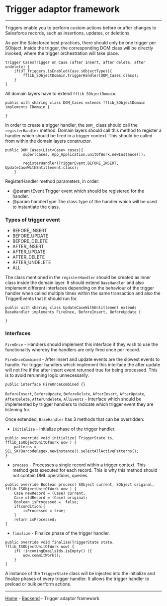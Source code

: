 # Trigger adaptor framework

---

Triggers enable you to perform custom actions before or after changes to Salesforce records,
such as insertions, updates, or deletions.

As per the Salesforce best practices, there should only be one trigger per SObject.
Inside the trigger, the corresponding DOM class will be directly invoked, where the trigger orchestration will take place.

```
trigger CasesTrigger on Case (after insert, after delete, after undelete) {
    if(UT_Triggers.isEnabled(Case.sObjectType)){
        fflib_SObjectDomain.triggerHandler(DOM_Cases.class);
    }
}
```
All domain layers have to extend `fflib_SObjectDomain`.

```
public with sharing class DOM_Cases extends fflib_SObjectDomain implements IDomain {

}
```

In order to create a trigger handler, the `DOM_` class should call the `registerHandler` method.
Domain layers should call this method to register a handler which should be fired in a trigger context.
This should be called from within the domain layers constructor.

```
public DOM_Cases(List<Case> cases){
        super(cases, App_Application.unitOfWork.newInstance());

        registerHandler(TriggerEvent.BEFORE_INSERT, UpdateCaseWithEntitlement.class);
    }
```
RegisterHandler method parameters, in order:
* @param tEvent             Trigger event which should be registered for the handler.
* @param handlerType        The class type of the handler which will be used to instantiate the class.

### Types of trigger event
- BEFORE_INSERT
- BEFORE_UPDATE
- BEFORE_DELETE
- AFTER_INSERT
- AFTER_UPDATE
- AFTER_DELETE
- AFTER_UNDELETE
- ALL

The class mentioned in the `registerHandler` should be created as inner class inside the domain layer. It should extend `BaseHandler`
and also implement different interfaces depending on the behaviour of the trigger handler when called multiple times within the
same transaction and also the TriggerEvents that it should run for.

```
public with sharing class UpdateCaseWithEntitlement extends BaseHandler implements FireOnce, BeforeInsert, BeforeUpdate {

}
```

### Interfaces

`FireOnce` - Handlers should implement this interface if they wish to use the functionality
whereby the handlers are only fired once per record.

`FireOnceCombined` - After insert and update events are the slowest events to handle.
For trigger handlers which implement this interface the after update will not
fire if the after insert event returned true for being processed. This is to avoid
rerunning logic unnecessarily.

```
public interface FireOnceCombined {}
```

`BeforeInsert`, `BeforeUpdate`, `BeforeDelete`, `AfterInsert`, `AfterUpdate`, `AfterDelete`,
`AfterUndelete`, `AllEvents` - Interface which should be implemented by trigger handlers
to indicate which trigger event they are listening for.



Once extended, `BaseHandler` has 3 methods that can be overridden:

- `initialize` - Initialize phase of the trigger handler.

```
public override void initialize( TriggerState ts, fflib_ISObjectUnitOfWork uow ) {
    patterns = SEL_SKYBarcodeRegex.newInstance().selectAllActivePatterns();
}
```
- `process` - Processes a single record within a trigger context. This method gets executed for
  each record. This is why this method should not contain DML operations, queries.

```
public override Boolean process( SObject current, SObject original, fflib_ISObjectUnitOfWork uow ) {
    Case newRecord = (Case) current;
    Case oldRecord = (Case) original;
    Boolean isProcessed =  false;
    if(condition){
        isProcessed = true;
    }
    return isProcessed;
}
```
- `finalize` - Finalize phase of the trigger handler.

```
public override void finalize(TriggerState state, fflib_ISObjectUnitOfWork uow) {
    if( !incomingEmailsIds.isEmpty() ){
        uow.commitWork();
    }
}
```

A instance of the `TriggerState` class will be injected into the initialize and finalize phases of every trigger handler. It
allows the trigger handler to preload or bulk perform actions.

---

[Home](/wiki/Home.md) - [Backend](/wiki/backend/backend.md) - Trigger adaptor framework
